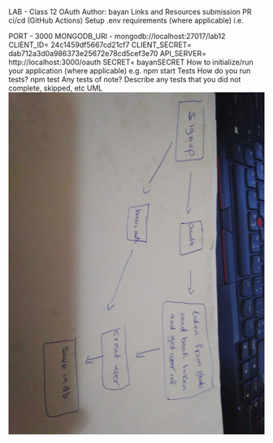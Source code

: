 LAB - Class 12
OAuth
Author: bayan
Links and Resources
submission PR
ci/cd (GitHub Actions)
Setup
.env requirements (where applicable)
i.e.

PORT - 3000
MONGODB_URI - mongodb://localhost:27017/lab12
CLIENT_ID= 24c1459df5667cd21cf7
CLIENT_SECRET= dab712a3d0a986373e25672e78cd5cef3e70
API_SERVER= http://localhost:3000/oauth
SECRET= bayanSECRET
How to initialize/run your application (where applicable)
e.g. npm start
Tests
How do you run tests? npm test
Any tests of note?
Describe any tests that you did not complete, skipped, etc
UML
![](https://github.com/401-advanced-javascript-bayan/lab12/blob/OAuth/image/IMG_20200214_183743.jpg)

